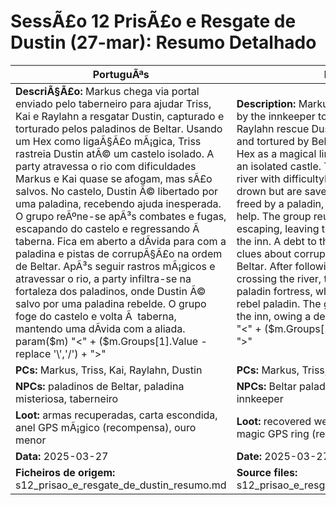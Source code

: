 ﻿# SessÃ£o 12  PrisÃ£o e Resgate de Dustin (27-mar): Resumo Detalhado

| PortuguÃªs                                                                                                                                                                                                                                                                                                                                                                                                                                                                                                                                                                                                                                                                                                                                                                                                                             | English                                                                                                                                                                                                                                                                                                                                                                                                                                                                                                                                                                                                                                                                                                                                                                                                                |
| ------------------------------------------------------------------------------------------------------------------------------------------------------------------------------------------------------------------------------------------------------------------------------------------------------------------------------------------------------------------------------------------------------------------------------------------------------------------------------------------------------------------------------------------------------------------------------------------------------------------------------------------------------------------------------------------------------------------------------------------------------------------------------------------------------------------------------------- | ---------------------------------------------------------------------------------------------------------------------------------------------------------------------------------------------------------------------------------------------------------------------------------------------------------------------------------------------------------------------------------------------------------------------------------------------------------------------------------------------------------------------------------------------------------------------------------------------------------------------------------------------------------------------------------------------------------------------------------------------------------------------------------------------------------------------- |
| **DescriÃ§Ã£o:** Markus chega via portal enviado pelo taberneiro para ajudar Triss, Kai e Raylahn a resgatar Dustin, capturado e torturado pelos paladinos de Beltar. Usando um Hex como ligaÃ§Ã£o mÃ¡gica, Triss rastreia Dustin atÃ© um castelo isolado. A party atravessa o rio com dificuldades  Markus e Kai quase se afogam, mas sÃ£o salvos. No castelo, Dustin Ã© libertado por uma paladina, recebendo ajuda inesperada. O grupo reÃºne-se apÃ³s combates e fugas, escapando do castelo e regressando Ã  taberna. Fica em aberto a dÃ­vida para com a paladina e pistas de corrupÃ§Ã£o na ordem de Beltar. ApÃ³s seguir rastros mÃ¡gicos e atravessar o rio, a party infiltra-se na fortaleza dos paladinos, onde Dustin Ã© salvo por uma paladina rebelde. O grupo foge do castelo e volta Ã  taberna, mantendo uma dÃ­vida com a aliada. param($m) "<" + ($m.Groups[1].Value -replace '\\','/') + ">"  | **Description:** Markus arrives via portal sent by the innkeeper to help Triss, Kai, and Raylahn rescue Dustin, who was captured and tortured by Beltars paladins. Using a Hex as a magical link, Triss tracks Dustin to an isolated castle. The party crosses the river with difficultyMarkus and Kai nearly drown but are saved. In the castle, Dustin is freed by a paladin, receiving unexpected help. The group reunites after fighting and escaping, leaving the castle and returning to the inn. A debt to the paladin remains, as do clues about corruption within the Order of Beltar. After following magical tracks and crossing the river, the party infiltrates the paladin fortress, where Dustin is saved by a rebel paladin. The group flees and returns to the inn, owing a debt to their ally. param($m) "<" + ($m.Groups[1].Value -replace '\\','/') + ">"  |
| **PCs:** Markus, Triss, Kai, Raylahn, Dustin                                                                                                                                                                                                                                                                                                                                                                                                                                                                                                                                                                                                                                                                                                                                                                                          | **PCs:** Markus, Triss, Kai, Raylahn, Dustin                                                                                                                                                                                                                                                                                                                                                                                                                                                                                                                                                                                                                                                                                                                                                                           |
| **NPCs:** paladinos de Beltar, paladina misteriosa, taberneiro                                                                                                                                                                                                                                                                                                                                                                                                                                                                                                                                                                                                                                                                                                                                                                        | **NPCs:** Beltar paladins, mysterious paladin, innkeeper                                                                                                                                                                                                                                                                                                                                                                                                                                                                                                                                                                                                                                                                                                                                                               |
| **Loot:** armas recuperadas, carta escondida, anel GPS mÃ¡gico (recompensa), ouro menor                                                                                                                                                                                                                                                                                                                                                                                                                                                                                                                                                                                                                                                                                                                                                | **Loot:** recovered weapons, hidden letter, magic GPS ring (reward), minor gold                                                                                                                                                                                                                                                                                                                                                                                                                                                                                                                                                                                                                                                                                                                                        |
| **Data:** 2025-03-27                                                                                                                                                                                                                                                                                                                                                                                                                                                                                                                                                                                                                                                                                                                                                                                                                  | **Date:** 2025-03-27                                                                                                                                                                                                                                                                                                                                                                                                                                                                                                                                                                                                                                                                                                                                                                                                   |
| **Ficheiros de origem:** s12_prisao_e_resgate_de_dustin_resumo.md                                                                                                                                                                                                                                                                                                                                                                                                                                                                                                                                                                                                                                                                                                                                                                     | **Source files:** s12_prisao_e_resgate_de_dustin_resumo.md                                                                                                                                                                                                                                                                                                                                                                                                                                                                                                                                                                                                                                                                                                                                                             |

























